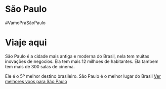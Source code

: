 # São Paulo
#VamoPraSãoPaulo

# Viaje aqui
São Paulo é a cidade mais antiga e moderna do Brasil, nela tem muitas inovações de negocios. Ela tem mais 12 milhoes de habitantes. Ela tambem tem mais de 300 salas de cinema.

Ele é o 5º melhor destino brasileiro. São Paulo é o melhor lugar do Brasil
[Ver melhores voos para São Paulo](https://www.youtube.com/watch?v=dQw4w9WgXcQ)
